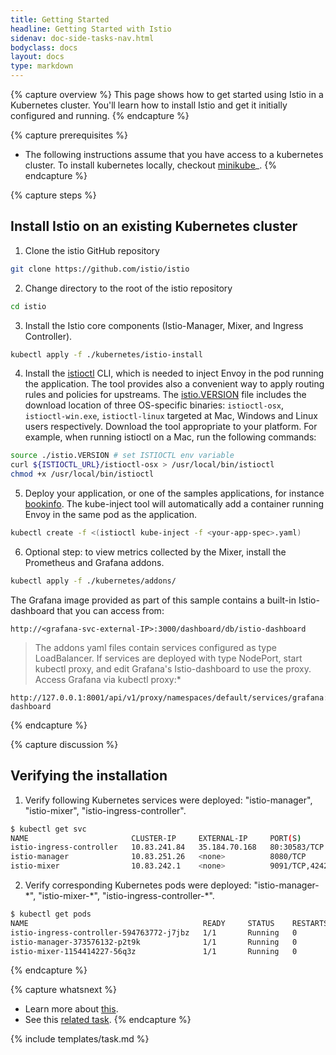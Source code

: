 ```yaml
---
title: Getting Started
headline: Getting Started with Istio
sidenav: doc-side-tasks-nav.html
bodyclass: docs
layout: docs
type: markdown
---
```

{% capture overview %}
This page shows how to get started using Istio in a Kubernetes cluster. You'll learn
how to install Istio and get it initially configured and running.
{% endcapture %}

{% capture prerequisites %}
* The following instructions assume that you have access to a kubernetes cluster. To install kubernetes locally, checkout [minikube](https://github.com/kubernetes/minikube)_.
{% endcapture %}

{% capture steps %}
## Install Istio on an existing Kubernetes cluster


1. Clone the istio GitHub repository

```bash
git clone https://github.com/istio/istio
```
2. Change directory to the root of the istio repository
```bash
cd istio
```

3. Install the Istio core components (Istio-Manager, Mixer, and Ingress Controller).

```bash
kubectl apply -f ./kubernetes/istio-install
```

4. Install the [istioctl](../reference/istioctl.md) CLI, which is needed to inject Envoy in the pod running the application. The tool provides also a
   convenient way to apply routing rules and policies for upstreams. The
   [istio.VERSION](https://github.com/istio/istio/blob/master/istio.VERSION) file includes the download location of
   three OS-specific binaries: `istioctl-osx`, `istioctl-win.exe`,
   `istioctl-linux` targeted at Mac, Windows and Linux users
   respectively. Download the tool appropriate to your platform. For
   example, when running istioctl on a Mac, run the following commands:

```bash
source ./istio.VERSION # set ISTIOCTL env variable
curl ${ISTIOCTL_URL}/istioctl-osx > /usr/local/bin/istioctl
chmod +x /usr/local/bin/istioctl
```

5. Deploy your application, or one of the samples applications, for instance [bookinfo](../samples/bookinfo.md).
The kube-inject tool will automatically add a container running Envoy in the same pod as the application.
```bash
kubectl create -f <(istioctl kube-inject -f <your-app-spec>.yaml)
```

6. Optional step: to view metrics collected by the Mixer, install the Prometheus and Grafana addons.

```bash
kubectl apply -f ./kubernetes/addons/
```

The Grafana image provided as part of this sample contains a built-in Istio-dashboard that you can access from:

```
http://<grafana-svc-external-IP>:3000/dashboard/db/istio-dashboard
```

   > The addons yaml files contain services configured as type LoadBalancer. If services are deployed with type NodePort,
   > start kubectl proxy, and edit Grafana's Istio-dashboard to use the proxy. Access Grafana via kubectl proxy:*

```
http://127.0.0.1:8001/api/v1/proxy/namespaces/default/services/grafana:3000/dashboard/db/istio-dashboard
```


{% endcapture %}

{% capture discussion %}
## Verifying the installation

1. Verify following Kubernetes services were deployed: "istio-manager", "istio-mixer", "istio-ingress-controller".
```bash
$ kubectl get svc
NAME                       CLUSTER-IP     EXTERNAL-IP     PORT(S)              AGE
istio-ingress-controller   10.83.241.84   35.184.70.168   80:30583/TCP         39m
istio-manager              10.83.251.26   <none>          8080/TCP             39m
istio-mixer                10.83.242.1    <none>          9091/TCP,42422/TCP   39m
```

2. Verify corresponding Kubernetes pods were deployed: "istio-manager-\*", "istio-mixer-\*", "istio-ingress-controller-\*".
```bash
$ kubectl get pods
NAME                                       READY     STATUS    RESTARTS   AGE
istio-ingress-controller-594763772-j7jbz   1/1       Running   0          49m
istio-manager-373576132-p2t9k              1/1       Running   0          49m
istio-mixer-1154414227-56q3z               1/1       Running   0          49m
```

{% endcapture %}

{% capture whatsnext %}
* Learn more about [this](...).
* See this [related task](...).
{% endcapture %}

{% include templates/task.md %}
